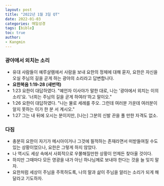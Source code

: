 ```yaml
---
layout: post
title: "2022년 1월 3일 QT"
date: 2022-01-03
categories: 매일성경
tags: [bible]
toc: true
author:
- Kangmin
---
```


### 광야에서 외치는 소리
- 유대 사람들이 예루살렘에서 사람을 보내 요한의 정체에 대해 묻자, 요한은 자신을 오실 주님의 길을 곧게 하는 광야의 소리라고 답변합니다.
- **요한복음 1:19-28 (새번역)**
- 1:23 요한이 대답하였다. "예언자 이사야가 말한 대로, 나는 '광야에서 외치는 이의 소리'요. '너희는 주님의 길을 곧게 하여라'하고 말이오."
- 1:26 요한이 대답하였다. "나는 물로 세례를 주오. 그런데 여러분 가운데 여러분이 알지 못하는 이가 한 분 서 계시오."
- 1:27 그는 내 뒤에 오시는 분이지만, [나는] 그분의 신발 끈을 풀 만한 자격도 없소.

### 다짐
- 충분히 요한이 자기가 메시아이거나 그것에 필적하는 존재라면서 떠받들여질 수도 있는 상황이었으나, 요한은 그렇게 하지 않았다.
- 나 역시도 세상 속에서 사회적으로 우쭐해질만한 상황이 언제든 찾아올 것이다.
- 하지만 그때마다 모든 영광을 내가 아닌 하나님께로 보내야 한다는 것을 늘 잊지 말자.
- 요한처럼 세상이 주님을 주목하도록, 나의 말과 삶이 주님을 알리는 소리가 되게 해달라고 기도하자.
